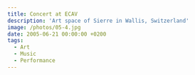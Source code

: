 ```yaml
---
title: Concert at ECAV
description: 'Art space of Sierre in Wallis, Switzerland'
image: /photos/05-4.jpg
date: 2005-06-21 00:00:00 +0200
tags:
  - Art
  - Music
  - Performance
---
```

